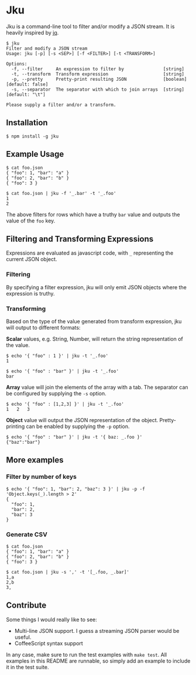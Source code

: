 # Jku

Jku is a command-line tool to filter and/or modify a JSON stream. It
is heavily inspired by [jq](http://stedolan.github.com/jq/).

    $ jku
    Filter and modify a JSON stream
    Usage: jku [-p] [-s <SEP>] [-f <FILTER>] [-t <TRANSFORM>]
    
    Options:
      -f, --filter     An expression to filter by               [string]
      -t, --transform  Transform expression                     [string]
      -p, --pretty     Pretty-print resulting JSON              [boolean]  [default: false]
      -s, --separator  The separator with which to join arrays  [string]  [default: "\t"]
    
    Please supply a filter and/or a transform.

## Installation

    $ npm install -g jku

## Example Usage

    $ cat foo.json
    { "foo": 1, "bar": "a" }
    { "foo": 2, "bar": "b" }
    { "foo": 3 }

    $ cat foo.json | jku -f '_.bar' -t '_.foo'
    1
    2

The above filters for rows which have a truthy `bar` value and outputs
the value of the `foo` key.

## Filtering and Transforming Expressions

Expressions are evaluated as javascript code, with `_` representing the current JSON object.

### Filtering

By specifying a filter expression, jku will only emit JSON objects
where the expression is truthy.

### Transforming

Based on the type of the value generated from transform expression,
jku will output to different formats:

**Scalar** values, e.g. String, Number, will return the string
  representation of the value.

    $ echo '{ "foo" : 1 }' | jku -t '_.foo'
    1

    $ echo '{ "foo" : "bar" }' | jku -t '_.foo'
    bar


**Array** value will join the elements of the array with a tab. The
  separator can be configured by supplying the `-s` option.

    $ echo '{ "foo" : [1,2,3] }' | jku -t '_.foo'
    1	2	3

**Object** value will output the JSON representation of the object.
  Pretty-printing can be enabled by supplying the `-p` option.

    $ echo '{ "foo" : "bar" }' | jku -t '{ baz: _.foo }'
    {"baz":"bar"}

## More examples

### Filter by number of keys

    $ echo '{ "foo": 1, "bar": 2, "baz": 3 }' | jku -p -f 'Object.keys(_).length > 2'
    {
      "foo": 1,
      "bar": 2,
      "baz": 3
    }

### Generate CSV

    $ cat foo.json
    { "foo": 1, "bar": "a" }
    { "foo": 2, "bar": "b" }
    { "foo": 3 }

    $ cat foo.json | jku -s ',' -t '[_.foo, _.bar]'
    1,a
    2,b
    3,

## Contribute

Some things I would really like to see:

* Multi-line JSON support. I guess a streaming JSON parser would be useful.
* CoffeeScript syntax support

In any case, make sure to run the test examples with `make test`. All
examples in this README are runnable, so simply add an example to
include it in the test suite.
